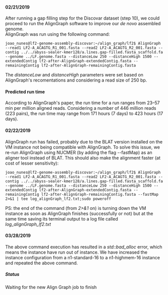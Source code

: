 #### 02/21/2019  
After running a gap filling step for the Discovar dataset (step 10), we could proceed to run the AlignGraph software to improve our *de novo* assembled genome.  
AlignGraph was run using the following command:  
```console  
joao_nunes@lf2-genome-assembly-discovar:~/align_graph/lf2$ AlignGraph --read1 LF2-A_ACAGTG_R1_001.fasta --read2 LF2-A_ACAGTG_R2_001.fasta --contig ../../abyss-sealer-kmer128/a.lines.gap-filled.fasta_scaffold.fa --genome ../LF.genome.fasta --distanceLow 250 --distanceHigh 1500 --extendedContig lf2-after-AlignGraph-extendedContig.fasta --remainingContig lf2-after-AlignGraph-remainingContig.fasta  
```  
The *distanceLow* and *distanceHigh* parameters were set based on AlignGraph's recomentations and considering a read size of 250 bp.  

#### Predicted run time  
According to AlignGraph's paper, the run time for a run ranges from 23–57 min per million aligned reads. Considering a number of 446 million reads (223 pairs), the run time may range from 171 hours (7 days) to 423 hours (17 days).  

#### 02/22/2019  
AlignGraph run has failed, probably due to the BLAT version installed on the VM instance not being compatible with AlignGraph. To solve this issue, we re-run AlignGraph using NUCMER (by adding the flag --fastMap) as an aligner tool instead of BLAT. This should also make the alignment faster (at cost of lesser sensitivity):  

```console  
joao_nunes@lf2-genome-assembly-discovar:~/align_graph/lf2$ AlignGraph --read1 LF2-A_ACAGTG_R1_001.fasta --read2 LF2-A_ACAGTG_R2_001.fasta --contig ../../abyss-sealer-kmer128/a.lines.gap-filled.fasta_scaffold.fa --genome ../LF.genome.fasta --distanceLow 250 --distanceHigh 1500 --extendedContig lf2-after-AlignGraph-extendedContig.fasta --remainingContig lf2-after-AlignGraph-remainingContig.fasta --fastMap 2>&1 | tee log_alignGraph_lf2.txt;sudo poweroff  
```  
PS: the end of the command (from *2>&1* on) is turning down the VM instance as soon as AlignGraph finishes (successfully or not) but at the same time saving its terminal output to a log file called *log_alignGraph_lf2.txt*


#### 03/28/2019  
The above command execution has resulted in a *std::bad_alloc* error, which means the instance have run out of instance. We have increased the instance configuration from a n1-standard-16 to a n1-highmem-16 instance and repeated the above command. 

##### Status  
Waiting for the new Align Graph job to finish

